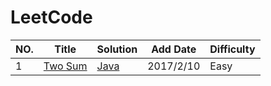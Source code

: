 # LeetCode
|NO.|Title|Solution|Add Date|Difficulty|
|---|-----|--------|--------|----------|
|1|[Two Sum][1]|[Java](src/main/java/OJ001_TwoSum/TwoSum.java)|2017/2/10|Easy|


[1]:https://leetcode.com/problems/two-sum/